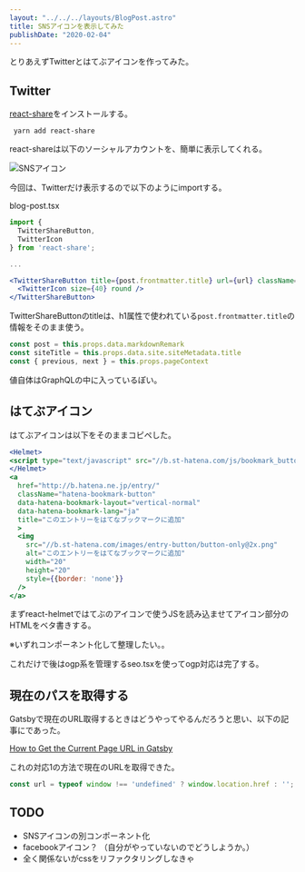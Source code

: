 ```yaml
---
layout: "../../../layouts/BlogPost.astro"
title: SNSアイコンを表示してみた
publishDate: "2020-02-04"
---
```


とりあえずTwitterとはてぶアイコンを作ってみた。

## Twitter


<a href="https://github.com/nygardk/react-share#readme" target="_blank">react-share</a>をインストールする。

```shell
 yarn add react-share
```
react-shareは以下のソーシャルアカウントを、簡単に表示してくれる。

![SNSアイコン](/images/20200204_sns.png)

今回は、Twitterだけ表示するので以下のようにimportする。

blog-post.tsx
```jsx
import {
  TwitterShareButton,
  TwitterIcon
} from 'react-share';

...

<TwitterShareButton title={post.frontmatter.title} url={url} className="mr-2">
  <TwitterIcon size={40} round />
</TwitterShareButton>

```

TwitterShareButtonのtitleは、h1属性で使われている```post.frontmatter.title```の情報をそのまま使う。

```jsx
const post = this.props.data.markdownRemark
const siteTitle = this.props.data.site.siteMetadata.title
const { previous, next } = this.props.pageContext

```
値自体はGraphQLの中に入っているぽい。


## はてぶアイコン

はてぶアイコンは以下をそのままコピペした。

```jsx
<Helmet>
<script type="text/javascript" src="//b.st-hatena.com/js/bookmark_button.js" charset="utf-8" async="async" />
</Helmet>
<a
  href="http://b.hatena.ne.jp/entry/"
  className="hatena-bookmark-button"
  data-hatena-bookmark-layout="vertical-normal"
  data-hatena-bookmark-lang="ja"
  title="このエントリーをはてなブックマークに追加"
  >
  <img
    src="//b.st-hatena.com/images/entry-button/button-only@2x.png"
    alt="このエントリーをはてなブックマークに追加"
    width="20"
    height="20"
    style={{border: 'none'}}
  />
</a>

```

まずreact-helmetではてぶのアイコンで使うJSを読み込ませてアイコン部分のHTMLをベタ書きする。

※いずれコンポーネント化して整理したい。。


これだけで後はogp系を管理するseo.tsxを使ってogp対応は完了する。

## 現在のパスを取得する
Gatsbyで現在のURL取得するときはどうやってやるんだろうと思い、以下の記事にであった。

<a href="https://css-tricks.com/how-to-the-get-current-page-url-in-gatsby/" target="_blank">How to Get the Current Page URL in Gatsby</a>

これの対応1の方法で現在のURLを取得できた。

```jsx
const url = typeof window !== 'undefined' ? window.location.href : '';
```

## TODO
- SNSアイコンの別コンポーネント化
- facebookアイコン？ （自分がやっていないのでどうしようか。）
- 全く関係ないがcssをリファクタリングしなきゃ






